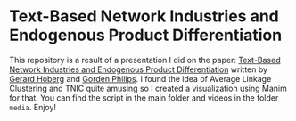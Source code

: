 # Text-Based Network Industries and Endogenous Product Differentiation

This repository is a result of a presentation I did on the paper:
<a href="https://faculty.tuck.dartmouth.edu/images/uploads/faculty/gordon-phillips/text-based-network-industries-endogenous-product-differentiation.pdf" style="text-decoration: underline;">Text-Based Network Industries and
Endogenous Product Differentiation</a> written by <a href="https://faculty.marshall.usc.edu/Gerard-Hoberg/" style="text-decoration: underline;">Gerard Hoberg</a> and <a href="https://tuck.dartmouth.edu/faculty/faculty-directory/gordon-phillips" style="text-decoration: underline;">Gorden Philips</a>. I found the idea of Average Linkage Clustering and TNIC quite amusing so I created a visualization using Manim for that. You can find the script in the main folder and videos in the folder `media`. Enjoy!

